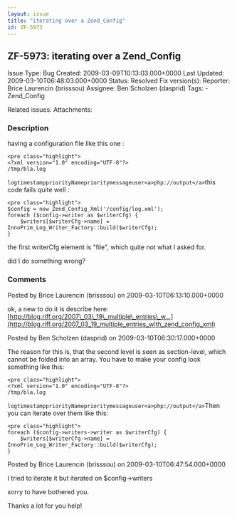 ```yaml
---
layout: issue
title: "iterating over a Zend_Config"
id: ZF-5973
---
```


ZF-5973: iterating over a Zend\_Config
--------------------------------------

 Issue Type: Bug Created: 2009-03-09T10:13:03.000+0000 Last Updated: 2009-03-10T06:48:03.000+0000 Status: Resolved Fix version(s): 
 Reporter:  Brice Laurencin (brisssou)  Assignee:  Ben Scholzen (dasprid)  Tags: - Zend\_Config
 
 Related issues: 
 Attachments: 
### Description

having a configuration file like this one :

 
    <pre class="highlight">
    <?xml version="1.0" encoding="UTF-8"?>
    /tmp/bla.log

`logtimestamppriorityNameprioritymessageuser<a>php://output</a>`this code fails quite well :

 
    <pre class="highlight">
    $config = new Zend_Config_Xml('/config/log.xml');
    foreach ($config->writer as $writerCfg) {
        $writers[$writerCfg->name] = InnoPrim_Log_Writer_Factory::build($writerCfg);
    }


the first writerCfg element is "file", which quite not what I asked for.

did I do something wrong?

 

 

### Comments

Posted by Brice Laurencin (brisssou) on 2009-03-10T06:13:10.000+0000

ok, a new to do it is describe here: [http://blog.riff.org/2007\_03\_19\_multiple\_entries\_w…](http://blog.riff.org/2007_03_19_multiple_entries_with_zend_config_xml)

 

 

Posted by Ben Scholzen (dasprid) on 2009-03-10T06:30:17.000+0000

The reason for this is, that the second level is seen as section-level, which cannot be folded into an array. You have to make your config look something like this:

 
    <pre class="highlight">
    <?xml version="1.0" encoding="UTF-8"?>
    /tmp/bla.log

`logtimestamppriorityNameprioritymessageuser<a>php://output</a>`Then you can iterate over them like this:

 
    <pre class="highlight">
    foreach ($config->writers->writer as $writerCfg) {
        $writers[$writerCfg->name] = InnoPrim_Log_Writer_Factory::build($writerCfg);
    }


 

 

Posted by Brice Laurencin (brisssou) on 2009-03-10T06:47:54.000+0000

I tried to iterate it but iterated on $config->writers

sorry to have bothered you.

Thanks a lot for you help!

 

 